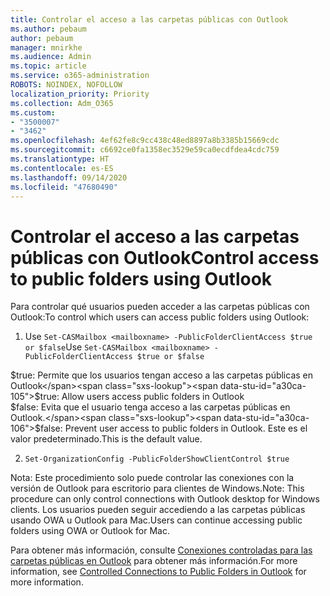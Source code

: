 ```yaml
---
title: Controlar el acceso a las carpetas públicas con Outlook
ms.author: pebaum
author: pebaum
manager: mnirkhe
ms.audience: Admin
ms.topic: article
ms.service: o365-administration
ROBOTS: NOINDEX, NOFOLLOW
localization_priority: Priority
ms.collection: Adm_O365
ms.custom:
- "3500007"
- "3462"
ms.openlocfilehash: 4ef62fe8c9cc438c48ed8897a8b3385b15669cdc
ms.sourcegitcommit: c6692ce0fa1358ec3529e59ca0ecdfdea4cdc759
ms.translationtype: HT
ms.contentlocale: es-ES
ms.lasthandoff: 09/14/2020
ms.locfileid: "47680490"
---
```

# <a name="control-access-to-public-folders-using-outlook"></a><span data-ttu-id="a30ca-102">Controlar el acceso a las carpetas públicas con Outlook</span><span class="sxs-lookup"><span data-stu-id="a30ca-102">Control access to public folders using Outlook</span></span>

<span data-ttu-id="a30ca-103">Para controlar qué usuarios pueden acceder a las carpetas públicas con Outlook:</span><span class="sxs-lookup"><span data-stu-id="a30ca-103">To control which users can access public folders using Outlook:</span></span>

1. <span data-ttu-id="a30ca-104">Use `Set-CASMailbox <mailboxname> -PublicFolderClientAccess $true or $false`</span><span class="sxs-lookup"><span data-stu-id="a30ca-104">Use `Set-CASMailbox <mailboxname> -PublicFolderClientAccess $true or $false`</span></span>

<span data-ttu-id="a30ca-105">$true: Permite que los usuarios tengan acceso a las carpetas públicas en Outlook</span><span class="sxs-lookup"><span data-stu-id="a30ca-105">$true: Allow users access public folders in Outlook</span></span>  
<span data-ttu-id="a30ca-106">$false: Evita que el usuario tenga acceso a las carpetas públicas en Outlook.</span><span class="sxs-lookup"><span data-stu-id="a30ca-106">$false: Prevent user access to public folders in Outlook.</span></span> <span data-ttu-id="a30ca-107">Este es el valor predeterminado.</span><span class="sxs-lookup"><span data-stu-id="a30ca-107">This is the default value.</span></span>  

2. `Set-OrganizationConfig -PublicFolderShowClientControl $true`

<span data-ttu-id="a30ca-108">Nota: Este procedimiento solo puede controlar las conexiones con la versión de Outlook para escritorio para clientes de Windows.</span><span class="sxs-lookup"><span data-stu-id="a30ca-108">Note: This procedure can only control connections with Outlook desktop for Windows clients.</span></span> <span data-ttu-id="a30ca-109">Los usuarios pueden seguir accediendo a las carpetas públicas usando OWA u Outlook para Mac.</span><span class="sxs-lookup"><span data-stu-id="a30ca-109">Users can continue accessing public folders using OWA or Outlook for Mac.</span></span>

<span data-ttu-id="a30ca-110">Para obtener más información, consulte [Conexiones controladas para las carpetas públicas en Outlook](https://aka.ms/controlpf) para obtener más información.</span><span class="sxs-lookup"><span data-stu-id="a30ca-110">For more information, see [Controlled Connections to Public Folders in Outlook](https://aka.ms/controlpf) for more information.</span></span>
